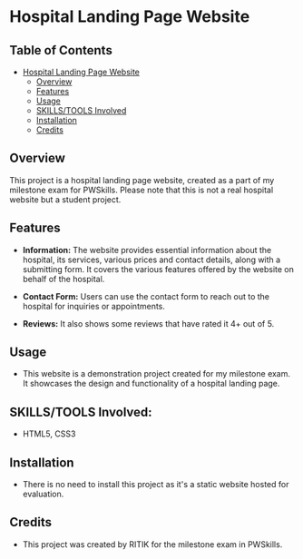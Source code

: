 # Hospital Landing Page Website

## Table of Contents
- [Hospital Landing Page Website](#hospital-landing-page-website)
  - [Overview](#overview)
  - [Features](#features)
  - [Usage](#usage)
  - [SKILLS/TOOLS Involved](#skillstools-involved)
  - [Installation](#installation)
  - [Credits](#credits)


## Overview

This project is a hospital landing page website, created as a part of my milestone exam for PWSkills. Please note that this is not a real hospital website but a student project.


## Features

- **Information:** The website provides essential information about the hospital, its services, various prices and contact details, along with a submitting form. It covers the various features offered by the website on behalf of the hospital.

- **Contact Form:** Users can use the contact form to reach out to the hospital for inquiries or appointments.

- **Reviews:** It also shows some reviews that have rated it 4+ out of 5.

## Usage

- This website is a demonstration project created for my milestone exam. It showcases the design and functionality of a hospital landing page.

## SKILLS/TOOLS Involved:

- HTML5, CSS3

## Installation

- There is no need to install this project as it's a static website hosted for evaluation.

## Credits

- This project was created by RITIK for the milestone exam in PWSkills.



